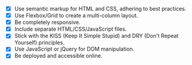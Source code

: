 - [x] Use semantic markup for HTML and CSS, adhering to best practices.
- [x] Use Flexbox/Grid to create a multi-column layout.
- [x] Be completely responsive.
- [x] Include separate HTML/CSS/JavaScript files.
- [x] Stick with the KISS (Keep It Simple Stupid) and DRY (Don't Repeat Yourself) principles.
- [x] Use JavaScript or jQuery for DOM manipulation.
- [x] Be deployed and accessible online.